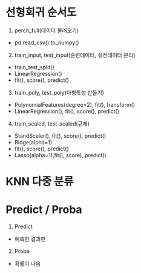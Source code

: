 # 선형회귀 순서도
1. perch_full(데이터 불러오기)
- pd.read_csv().to_numpy()

2. train_input, test_input(훈련데이터, 실전데이터 분리)
- train_test_split()
- LinearRegression()
- fit(), score(), predict()

3. train_poly, test_poly(다항특성 만들기)
- PolynomialFeatures(degree=2), fit(), transform()
- LinearRegression(), fit(), score(), predict()

4. train_scaled, test_scaled(규제)
- StandScaler(), fit(), score(), predict()
- Ridge(alpha=1)
- fit(), score(), predict()
- Lasso(alpha=1),fit(), score), predict()

# KNN 다중 분류


# Predict / Proba
1. Predict
- 예측한 결과만

2. Proba
- 확률이 나옴